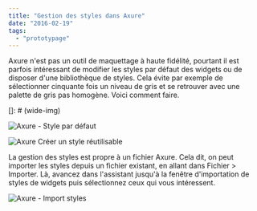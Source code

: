 ```yaml
---
title: "Gestion des styles dans Axure"
date: "2016-02-19"
tags:
  - "prototypage"
---
```


Axure n'est pas un outil de maquettage à haute fidélité, pourtant il est parfois intéressant de modifier les styles par défaut des widgets ou de disposer d'une bibliothèque de styles. Cela évite par exemple de sélectionner cinquante fois un niveau de gris et se retrouver avec une palette de gris pas homogène. Voici comment faire.


[]: # (wide-img)

![Axure - Style par défaut](/assets/images/2016-02-19\_14h44\_12.png)

![Axure Créer un style réutilisable](/assets/images/2016-02-19\_14h52\_44.png)


La gestion des styles est propre à un fichier Axure. Cela dit, on peut importer les styles depuis un fichier existant, en allant dans Fichier > Importer. Là, avancez dans l'assistant jusqu'à la fenêtre d'importation de styles de widgets puis sélectionnez ceux qui vous intéressent.

![Axure - Import styles](/assets/images/2016-02-19_14h44_46.png)
